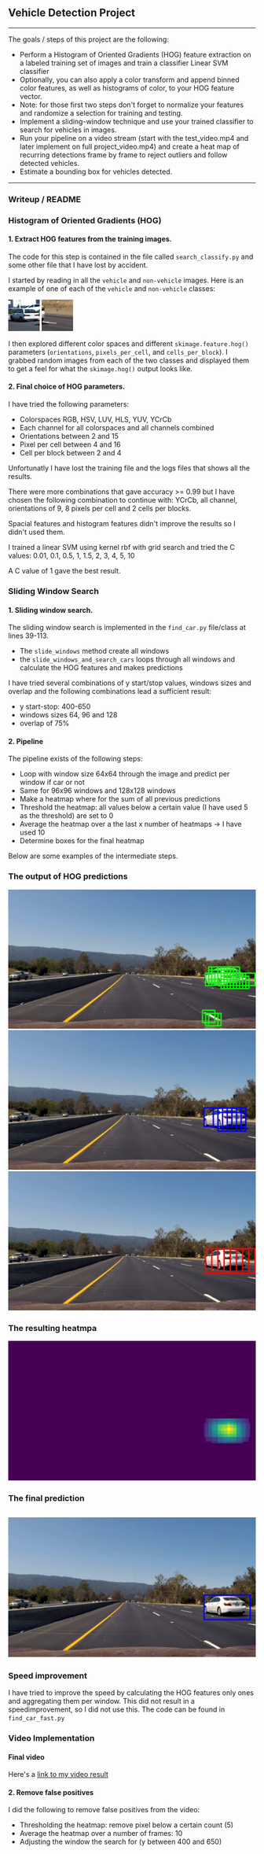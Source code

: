
## Vehicle Detection Project

---

The goals / steps of this project are the following:

* Perform a Histogram of Oriented Gradients (HOG) feature extraction on a labeled training set of images and train a classifier Linear SVM classifier
* Optionally, you can also apply a color transform and append binned color features, as well as histograms of color, to your HOG feature vector. 
* Note: for those first two steps don't forget to normalize your features and randomize a selection for training and testing.
* Implement a sliding-window technique and use your trained classifier to search for vehicles in images.
* Run your pipeline on a video stream (start with the test_video.mp4 and later implement on full project_video.mp4) and create a heat map of recurring detections frame by frame to reject outliers and follow detected vehicles.
* Estimate a bounding box for vehicles detected.

[//]: # (Image References)

[image1a]: ./examples/car.jpeg
[image1b]: ./examples/not_car.jpeg
[image4a]: ./examples/bb1.jpg
[image4b]: ./examples/bb2.jpg
[image4c]: ./examples/bb3.jpg
[image5]: ./examples/heatmap.jpg
[image6]: ./examples/bb_final.jpg
[video1]: ./test_video_output/project_video.mp4

---
### Writeup / README

### Histogram of Oriented Gradients (HOG)

#### 1. Extract HOG features from the training images.

The code for this step is contained in the file called `search_classify.py` and some other file that I have lost by accident.  

I started by reading in all the `vehicle` and `non-vehicle` images.  Here is an example of one of each of the `vehicle` and `non-vehicle` classes:

![vehicle][image1a]
![non-vehicletext][image1b]

I then explored different color spaces and different `skimage.feature.hog()` parameters (`orientations`, `pixels_per_cell`, and `cells_per_block`).  I grabbed random images from each of the two classes and displayed them to get a feel for what the `skimage.hog()` output looks like.

#### 2. Final choice of HOG parameters.

I have tried the following parameters:
- Colorspaces RGB, HSV, LUV, HLS, YUV, YCrCb
- Each channel for all colorspaces and all channels combined
- Orientations between 2 and 15
- Pixel per cell between 4 and 16
- Cell per block between 2 and 4

Unfortunatly I have lost the training file and the logs files that shows all the results.

There were more combinations that gave accuracy >= 0.99 but I have chosen the following combination to continue with:
YCrCb, all channel, orientations of 9, 8 pixels per cell and 2 cells per blocks.

Spacial features and histogram features didn't improve the results so I didn't used them.

I trained a linear SVM using kernel rbf with grid search and tried the C values:
0.01, 0.1, 0.5, 1, 1.5, 2, 3, 4, 5, 10

A C value of 1 gave the best result.

### Sliding Window Search

#### 1. Sliding window search.
  
The sliding window search is implemented in the `find_car.py` file/class at lines 39-113.
- The `slide_windows` method create all windows
- the `slide_windows_and_search_cars` loops through all windows and calculate the HOG features and makes predictions

I have tried several combinations of y start/stop values, windows sizes and overlap and the following combinations lead a sufficient result:
- y start-stop: 400-650
- windows sizes 64, 96 and 128
- overlap of 75%

#### 2. Pipeline

The pipeline exists of the following steps:
- Loop with window size 64x64 through the image and predict per window if car or not
- Same for 96x96 windows and 128x128 windows
- Make a heatmap where for the sum of all previous predictions
- Threshold the heatmap: all values below a certain value (I have used 5 as the threshold) are set to 0 
- Average the heatmap over a the last x number of heatmaps -> I have used 10
- Determine boxes for the final heatmap

Below are some examples of the intermediate steps.

### The output of HOG predictions
![alt text][image4a]
![alt text][image4b]
![alt text][image4c]

### The resulting heatmpa
![alt text][image5]

### The final prediction
![alt text][image6]
---

### Speed improvement

I have tried to improve the speed by calculating the HOG features only ones and aggregating them per window. This did not result in a speedimprovement, so I did not use this.
The code can be found in `find_car_fast.py`

### Video Implementation

#### Final video
Here's a [link to my video result](./test_video_output/project_video.mp4)

#### 2. Remove false positives

I did the following to remove false positives from the video:
- Thresholding the heatmap: remove pixel below a certain count (5)
- Average the heatmap over a number of frames: 10
- Adjusting the window the search for (y between 400 and 650)


